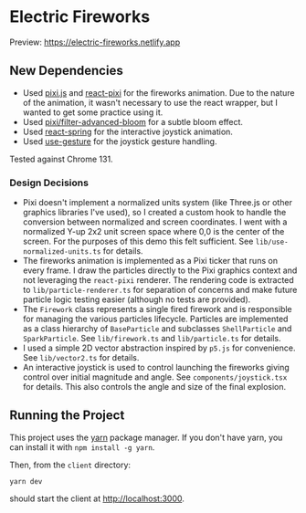 # Electric Fireworks

Preview: https://electric-fireworks.netlify.app

## New Dependencies
- Used [pixi.js](https://www.pixijs.com/) and [react-pixi](https://github.com/inlet/react-pixi) for the fireworks animation. Due to the nature of the animation, it wasn't necessary to use the react wrapper, but I wanted to get some practice using it.
- Used [pixi/filter-advanced-bloom](https://github.com/pixijs/filters/tree/master/packages/filter-advanced-bloom) for a subtle bloom effect.
- Used [react-spring](https://www.react-spring.dev/) for the interactive joystick animation.
- Used [use-gesture](https://github.com/pmndrs/use-gesture) for the joystick gesture handling.

Tested against Chrome 131.

### Design Decisions

- Pixi doesn't implement a normalized units system (like Three.js or other graphics libraries I've used), so I created a custom hook to handle the conversion between normalized and screen coordinates. I went with a normalized Y-up 2x2 unit screen space where 0,0 is the center of the screen. For the purposes of this demo this felt sufficient. See `lib/use-normalized-units.ts` for details.
- The fireworks animation is implemented as a Pixi ticker that runs on every frame. I draw the particles directly to the Pixi graphics context and not leveraging the `react-pixi` renderer. The rendering code is extracted to `lib/particle-renderer.ts` for separation of concerns and make future particle logic testing easier (although no tests are provided).
- The `Firework` class represents a single fired firework and is responsible for managing the various particles lifecycle. Particles are implemented as a class hierarchy of `BaseParticle` and subclasses `ShellParticle` and `SparkParticle`. See `lib/firework.ts` and `lib/particle.ts` for details.
- I used a simple 2D vector abstraction inspired by `p5.js` for convenience. See `lib/vector2.ts` for details.
- An interactive joystick is used to control launching the fireworks giving control over initial magnitude and angle. See `components/joystick.tsx` for details. This also controls the angle and size of the final explosion.

## Running the Project

This project uses the [yarn](https://yarnpkg.com/) package manager. If you don't have yarn, you can install it with `npm install -g yarn`.

Then, from the `client` directory:

`yarn dev`

should start the client at [http://localhost:3000](http://localhost:3000).